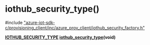 # iothub_security_type()

\#include ["azure-iot-sdk-c/provisioning_client/inc/azure_prov_client/iothub_security_factory.h"](../iot-c-ref-iothub-security-factory-h.md)  

**[IOTHUB_SECURITY_TYPE](#iothub__security__factory_8h_1ad17f26cc00ddd30e6cdafdd681c332a2) [iothub_security_type](#iothub__security__factory_8h_1af07de36aba7f4122b3ccec9d6da94762)(void)**

